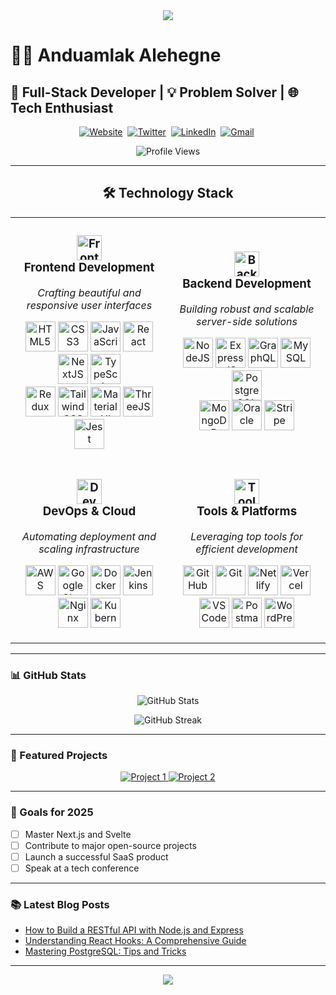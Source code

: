 <div align="center">
  <img src="https://readme-typing-svg.herokuapp.com/?lines=Welcome+to+my+GitHub!;I'm+a+Full-Stack+Developer&center=true&width=380&height=50">
</div>

# 👨‍💻 Anduamlak Alehegne

## 🚀 Full-Stack Developer | 💡 Problem Solver | 🌐 Tech Enthusiast

<p align="center">
  <a href="https://anduamlakalehegne.github.io/portfolio"><img src="https://img.shields.io/badge/Website-DC143C?style=for-the-badge&logo=medium&logoColor=white" alt="Website" /></a>&nbsp;
  <a href="https://twitter.com/yourusername"><img src="https://img.shields.io/badge/Twitter-1DA1F2?style=for-the-badge&logo=twitter&logoColor=white" alt="Twitter" /></a>&nbsp;
  <a href="https://www.linkedin.com/in/anduamlak-alehegne-4632aa219/"><img src="https://img.shields.io/badge/LinkedIn-0077B5?style=for-the-badge&logo=linkedin&logoColor=white" alt="LinkedIn" /></a>&nbsp;
  <a href="mailto:anduamlakalehegne@gmail.com"><img src="https://img.shields.io/badge/Gmail-D14836?style=for-the-badge&logo=gmail&logoColor=white" alt="Gmail" /></a>&nbsp;
</p>

<p align="center">
  <img src="https://komarev.com/ghpvc/?username=yourusername&label=Profile%20views&color=0e75b6&style=flat" alt="Profile Views" />
</p>

---

<div align="center">
  <h2>🛠️ Technology Stack</h2>
</div>

<div>
  <table>
    <tr>
      <td width="50%" align="center">
        <h3>
          <img src="https://skillicons.dev/icons?i=react" width="40" height="40" alt="Frontend"/>
          <br>
          Frontend Development
        </h3>
        <p><em>Crafting beautiful and responsive user interfaces</em></p>
        <p align="center">
          <img src="https://skillicons.dev/icons?i=html" width="48" height="48" alt="HTML5"/>
          <img src="https://skillicons.dev/icons?i=css" width="48" height="48" alt="CSS3"/>
          <img src="https://skillicons.dev/icons?i=js" width="48" height="48" alt="JavaScript"/>
          <img src="https://skillicons.dev/icons?i=react" width="48" height="48" alt="React"/>
          <img src="https://skillicons.dev/icons?i=nextjs" width="48" height="48" alt="NextJS"/>
          <img src="https://skillicons.dev/icons?i=ts" width="48" height="48" alt="TypeScript"/>
          <br/>
          <img src="https://skillicons.dev/icons?i=redux" width="48" height="48" alt="Redux"/>
          <img src="https://skillicons.dev/icons?i=tailwind" width="48" height="48" alt="TailwindCSS"/>
          <img src="https://skillicons.dev/icons?i=materialui" width="48" height="48" alt="MaterialUI"/>
          <img src="https://skillicons.dev/icons?i=threejs" width="48" height="48" alt="ThreeJS"/>
          <img src="https://skillicons.dev/icons?i=jest" width="48" height="48" alt="Jest"/>
        </p>
      </td>
      <td width="50%" align="center">
        <h3>
          <img src="https://skillicons.dev/icons?i=nodejs" width="40" height="40" alt="Backend"/>
          <br>
          Backend Development
        </h3>
        <p><em>Building robust and scalable server-side solutions</em></p>
        <p align="center">
          <img src="https://skillicons.dev/icons?i=nodejs" width="48" height="48" alt="NodeJS"/>
          <img src="https://skillicons.dev/icons?i=express" width="48" height="48" alt="ExpressJS"/>
          <img src="https://skillicons.dev/icons?i=graphql" width="48" height="48" alt="GraphQL"/>
          <img src="https://skillicons.dev/icons?i=mysql" width="48" height="48" alt="MySQL"/>
          <img src="https://skillicons.dev/icons?i=postgres" width="48" height="48" alt="PostgreSQL"/>
          <br/>
          <img src="https://skillicons.dev/icons?i=mongodb" width="48" height="48" alt="MongoDB"/>
          <img src="https://skillicons.dev/icons?i=oracle" width="48" height="48" alt="Oracle"/>
          <img src="https://skillicons.dev/icons?i=stripe" width="48" height="48" alt="Stripe"/>
        </p>
      </td>
    </tr>
    <tr>
      <td width="50%" align="center">
        <h3>
          <img src="https://skillicons.dev/icons?i=aws" width="40" height="40" alt="DevOps"/>
          <br>
          DevOps & Cloud
        </h3>
        <p><em>Automating deployment and scaling infrastructure</em></p>
        <p align="center">
          <img src="https://skillicons.dev/icons?i=aws" width="48" height="48" alt="AWS"/>
          <img src="https://skillicons.dev/icons?i=gcp" width="48" height="48" alt="Google Cloud"/>
          <img src="https://skillicons.dev/icons?i=docker" width="48" height="48" alt="Docker"/>
          <img src="https://skillicons.dev/icons?i=jenkins" width="48" height="48" alt="Jenkins"/>
          <br/>
          <img src="https://skillicons.dev/icons?i=nginx" width="48" height="48" alt="Nginx"/>
          <img src="https://skillicons.dev/icons?i=kubernetes" width="48" height="48" alt="Kubernetes"/>
        </p>
      </td>
      <td width="50%" align="center">
        <h3>
          <img src="https://skillicons.dev/icons?i=git" width="40" height="40" alt="Tools"/>
          <br>
          Tools & Platforms
        </h3>
        <p><em>Leveraging top tools for efficient development</em></p>
        <p align="center">
          <img src="https://skillicons.dev/icons?i=github" width="48" height="48" alt="GitHub"/>
          <img src="https://skillicons.dev/icons?i=git" width="48" height="48" alt="Git"/>
          <img src="https://skillicons.dev/icons?i=netlify" width="48" height="48" alt="Netlify"/>
          <img src="https://skillicons.dev/icons?i=vercel" width="48" height="48" alt="Vercel"/>
          <br/>
          <img src="https://skillicons.dev/icons?i=vscode" width="48" height="48" alt="VS Code"/>
          <img src="https://skillicons.dev/icons?i=postman" width="48" height="48" alt="Postman"/>
          <img src="https://skillicons.dev/icons?i=wordpress" width="48" height="48" alt="WordPress"/>
        </p>
      </td>
    </tr>
  </table>
</div>


---

### 📊 GitHub Stats

<p align="center">
  <img src="https://github-readme-stats.vercel.app/api?username=Anduamlakalehegne&show_icons=true&theme=radical" alt="GitHub Stats" />
</p>

<p align="center">
  <img src="https://github-readme-streak-stats.herokuapp.com/?user=Anduamlakalehegne&theme=radical" alt="GitHub Streak" />
</p>

---

### 🌟 Featured Projects

<div align="center">
  <a href="https://github.com/Anduamlakalehegne/project1">
    <img src="https://github-readme-stats.vercel.app/api/pin/?username=Anduamlakalehegne&repo=project1&theme=radical" alt="Project 1" />
  </a>
  <a href="https://github.com/Anduamlakalehegne/project2">
    <img src="https://github-readme-stats.vercel.app/api/pin/?username=Anduamlakalehegne&repo=project2&theme=radical" alt="Project 2" />
  </a>
</div>

---

### 🎯 Goals for 2025

- [ ] Master Next.js and Svelte
- [ ] Contribute to major open-source projects
- [ ] Launch a successful SaaS product
- [ ] Speak at a tech conference

---

### 📚 Latest Blog Posts

<!-- BLOG-POST-LIST:START -->
- [How to Build a RESTful API with Node.js and Express](https://yourblog.com/post1)
- [Understanding React Hooks: A Comprehensive Guide](https://yourblog.com/post2)
- [Mastering PostgreSQL: Tips and Tricks](https://yourblog.com/post3)
<!-- BLOG-POST-LIST:END -->

---

<div align="center">
  <img src="https://readme-typing-svg.herokuapp.com/?lines=Thanks+for+visiting!;Let's+connect+and+code+together!&center=true&width=380&height=50">
</div>
